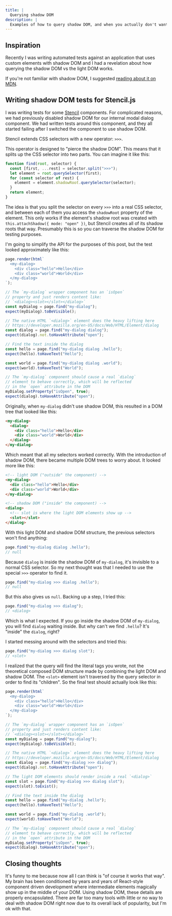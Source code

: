 ```yaml
---
title: |
  Querying shadow DOM
description: |
  Examples of how to query shadow DOM, and when you actually don't want to.
---
```


## Inspiration

Recently I was writing automated tests against an application that uses custom elements with shadow DOM and I had a revelation about how querying the shadow DOM vs the light DOM works.

If you're not familiar with shadow DOM, I suggested [reading about it on MDN](https://developer.mozilla.org/en-US/docs/Web/API/Web_components/Using_shadow_DOM).

## Writing shadow DOM tests for Stencil.js

I was writing tests for some [Stencil](https://stenciljs.com/) components. For complicated reasons, we had previously disabled shadow DOM for our internal modal dialog component. We had written tests around this component, and they all started failing after I switched the component to use shadow DOM.

Stencil extends CSS selectors with a new operator: `>>>`.

This operator is designed to "pierce the shadow DOM". This means that it splits up the CSS selector into two parts. You can imagine it like this:

```js
function find(root, selector) {
  const [first, ...rest] = selector.split(">>>");
  let element = root.querySelector(first);
  for (const selector of rest) {
    element = element.shadowRoot.querySelector(selector);
  }
  return element;
}
```

The idea is that you split the selector on every `>>>` into a real CSS selector, and between each of them you access the `shadowRoot` property of the element. This only works if the element's shadow root was created with `this.attachShadow({ mode: "open" })`, but Stencil creates all of its shadow roots that way. Presumably this is so you can traverse the shadow DOM for testing purposes.

I'm going to simplify the API for the purposes of this post, but the test looked approximately like this:

```js
page.render(html`
  <my-dialog>
    <div class="hello">Hello</div>
    <div class="world">World</div>
  </my-dialog>
`);

// The `my-dialog` wrapper component has an `isOpen`
// property and just renders content like:
// `<dialog><slot></slot></dialog>`
const myDialog = page.find("my-dialog");
expect(myDialog).toBeVisible();

// The native HTML `<dialog>` element does the heavy lifting here
// https://developer.mozilla.org/en-US/docs/Web/HTML/Element/dialog
const dialog = page.find("my-dialog dialog");
expect(dialog).not.toHaveAttribute("open");

// Find the text inside the dialog
const hello = page.find("my-dialog dialog .hello");
expect(hello).toHaveText("Hello");

const world = page.find("my-dialog dialog .world");
expect(world).toHaveText("World");

// The `my-dialog` component should cause a real `dialog`
// element to behave correctly, which will be reflected
// in the `open` attribute in the DOM
myDialog.setProperty("isOpen", true);
expect(dialog).toHaveAttribute("open");
```

Originally, when `my-dialog` didn't use shadow DOM, this resulted in a DOM tree that looked like this:

```html
<my-dialog>
  <dialog>
    <div class="hello">Hello</div>
    <div class="world">World</div>
  </dialog>
</my-dialog>
```

Which meant that all my selectors worked correctly. With the introduction of shadow DOM, there became multiple DOM trees to worry about. It looked more like this:

```html
<!-- light DOM ("outside" the component) -->
<my-dialog>
  <div class="hello">Hello</div>
  <div class="world">World</div>
</my-dialog>

<!-- shadow DOM ("inside" the component) -->
<dialog>
  <!-- slot is where the light DOM elements show up -->
  <slot></slot>
</dialog>
```

With this light DOM and shadow DOM structure, the previous selectors won't find anything:

```js
page.find("my-dialog dialog .hello");
// null
```

Because `dialog` is inside the shadow DOM of `my-dialog`, it's invisible to a normal CSS selector. So my next thought was that I needed to use the special `>>>` operator to find it.

```js
page.find("my-dialog >>> dialog .hello");
// null
```

But this also gives us `null`. Backing up a step, I tried this:

```js
page.find("my-dialog >>> dialog");
// <dialog>
```

Which is what I expected. If you go inside the shadow DOM of `my-dialog`, you will find `dialog` waiting inside. But why can't we find `.hello`? It's "inside" the `dialog`, right?

I started messing around with the selectors and tried this:

```js
page.find("my-dialog >>> dialog slot");
// <slot>
```

I realized that the query will find the literal tags you wrote, not the theoretical composed DOM structure made by combining the light DOM and shadow DOM. The `<slot>` element isn't traversed by the query selector in order to find its "children". So the final test should actually look like this:

```js
page.render(html`
  <my-dialog>
    <div class="hello">Hello</div>
    <div class="world">World</div>
  </my-dialog>
`);

// The `my-dialog` wrapper component has an `isOpen`
// property and just renders content like:
// `<dialog><slot></slot></dialog>`
const myDialog = page.find("my-dialog");
expect(myDialog).toBeVisible();

// The native HTML `<dialog>` element does the heavy lifting here
// https://developer.mozilla.org/en-US/docs/Web/HTML/Element/dialog
const dialog = page.find("my-dialog >>> dialog");
expect(dialog).not.toHaveAttribute("open");

// The light DOM elements should render inside a real `<dialog>`
const slot = page.find("my-dialog >>> dialog slot");
expect(slot).toExist();

// Find the text inside the dialog
const hello = page.find("my-dialog .hello");
expect(hello).toHaveText("Hello");

const world = page.find("my-dialog .world");
expect(world).toHaveText("World");

// The `my-dialog` component should cause a real `dialog`
// element to behave correctly, which will be reflected
// in the `open` attribute in the DOM
myDialog.setProperty("isOpen", true);
expect(dialog).toHaveAttribute("open");
```

## Closing thoughts

It's funny to me because now all I can think is "of course it works that way". My brain has been conditioned by years and years of React-style component driven development where intermediate elements magically show up in the middle of your DOM. Using shadow DOM, these details are properly encapsulated. There are far too many tools with little or no way to deal with shadow DOM right now due to its overall lack of popularity, but I'm ok with that.
